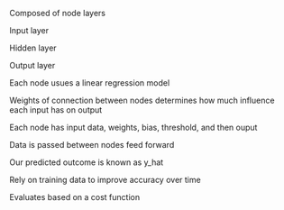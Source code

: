 Composed of node layers

  
Input layer

Hidden layer

Output layer

  

Each node usues a linear regression model

Weights of connection between nodes determines how much influence each input has on output

Each node has input data, weights, bias, threshold, and then ouput

  

Data is passed between nodes feed forward

  

Our predicted outcome is known as y_hat

  

Rely on training data to improve accuracy over time

Evaluates based on a cost function